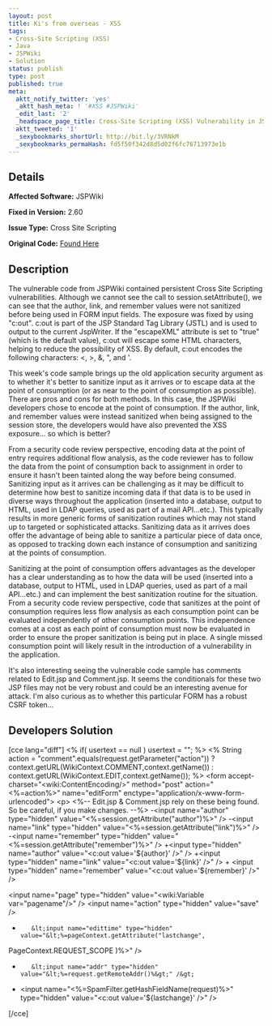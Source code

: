 ```yaml
---
layout: post
title: Ki's from overseas - XSS
tags:
- Cross-Site Scripting (XSS)
- Java
- JSPWiki
- Solution
status: publish
type: post
published: true
meta:
  aktt_notify_twitter: 'yes'
  _aktt_hash_meta: ! '#XSS #JSPWiki'
  _edit_last: '2'
  _headspace_page_title: Cross-Site Scripting (XSS) Vulnerability in JSPWiki
  aktt_tweeted: '1'
  _sexybookmarks_shortUrl: http://bit.ly/3VRNkM
  _sexybookmarks_permaHash: fd5f50f342d8d5d02f6fc76713973e1b
---
```

## Details
__Affected Software:__ JSPWiki

__Fixed in Version:__  2.60

__Issue Type:__ Cross Site Scripting

__Original Code:__ [Found Here](/2009/11/vulnerable-code-keys-from-oversea/)

## Description
The vulnerable code from JSPWiki contained persistent Cross Site Scripting vulnerabilities.  Although we cannot see the call to session.setAttribute(), we can see that the author, link, and remember values were not sanitized before being used in FORM input fields.  The exposure was fixed by using "c:out".  c:out is part of the JSP Standard Tag Library (JSTL) and is used to output to the current JspWriter.  If the "escapeXML" attribute is set to "true" (which is the default value), c:out will escape some HTML characters, helping to reduce the possibility of XSS.  By default, c:out encodes the following characters: <, >, &, ", and '.

This week's code sample brings up the old application security argument as to whether it's better to sanitize input as it arrives or to escape data at the point of consumption (or as near to the point of consumption as possible).  There are pros and cons for both methods.  In this case, the JSPWiki developers chose to encode at the point of consumption.  If the author, link, and remember values were instead sanitized when being assigned to the session store, the developers would have also prevented the XSS exposure… so which is better?

From a security code review perspective, encoding data at the point of entry requires additional flow analysis, as the code reviewer has to follow the data from the point of consumption back to assignment in order to ensure it hasn't been tainted along the way before being consumed.  Sanitizing input as it arrives can be challenging as it may be difficult to determine how best to sanitize incoming data if that data is to be used in diverse ways throughout the application (inserted into a database, output to HTML, used in LDAP queries, used as part of a mail API…etc.).  This typically results in more generic forms of sanitization routines which may not stand up to targeted or sophisticated attacks.  Sanitizing data as it arrives does offer the advantage of being able to sanitize a particular piece of data once, as opposed to tracking down each instance of consumption and sanitizing at the points of consumption.

Sanitizing at the point of consumption offers advantages as the developer has a clear understanding as to how the data will be used (inserted into a database, output to HTML, used in LDAP queries, used as part of a mail API…etc.) and can implement the best sanitization routine for the situation.  From a security code review perspective, code that sanitizes at the point of consumption requires less flow analysis as each consumption point can be evaluated independently of other consumption points.  This independence comes at a cost as each point of consumption must now be evaluated in order to ensure the proper sanitization is being put in place.  A single missed consumption point will likely result in the introduction of a vulnerability in the application.

It's also interesting seeing the vulnerable code sample has comments related to Edit.jsp and Comment.jsp.  It seems the conditionals for these two JSP files may not be very robust and could be an interesting avenue for attack.  I'm also curious as to whether this particular FORM has a robust CSRF token…
<h2>Developers Solution</h2>
[cce lang="diff"]
&lt;% if( usertext == null ) usertext = ""; %&gt;
&lt;%
String action = "comment".equals(request.getParameter("action")) ?
context.getURL(WikiContext.COMMENT,context.getName()) :
context.getURL(WikiContext.EDIT,context.getName());
%&gt;
&lt;form accept-charset="&lt;wiki:ContentEncoding/&gt;" method="post"
action="&lt;%=action%&gt;"
name="editForm" enctype="application/x-www-form-urlencoded"&gt;
&lt;p&gt;
&lt;%-- Edit.jsp &amp; Comment.jsp rely on these being found.  So be careful, if you make changes. --%&gt;
-&lt;input name="author" type="hidden" value="&lt;%=session.getAttribute("author")%&gt;" /&gt;
-&lt;input name="link" type="hidden" value="&lt;%=session.getAttribute("link")%&gt;" /&gt;
-&lt;input name="remember" type="hidden" value="&lt;%=session.getAttribute("remember")%&gt;" /&gt;
+&lt;input type="hidden" name="author" value="&lt;c:out value='${author}' /&gt;" /&gt;
+&lt;input type="hidden" name="link" value="&lt;c:out value='${link}' /&gt;" /&gt;
+    &lt;input type="hidden" name="remember" value="&lt;c:out value='${remember}' /&gt;" /&gt;

&lt;input name="page" type="hidden" value="&lt;wiki:Variable var="pagename"/&gt;" /&gt;
&lt;input name="action" type="hidden" value="save" /&gt;
-        &lt;input name="edittime" type="hidden" value="&lt;%=pageContext.getAttribute("lastchange",
PageContext.REQUEST_SCOPE )%&gt;" /&gt;
-        &lt;input name="addr" type="hidden" value="&lt;%=request.getRemoteAddr()%&gt;" /&gt;
+    &lt;input name="&lt;%=SpamFilter.getHashFieldName(request)%&gt;" type="hidden" value="&lt;c:out value='${lastchange}' /&gt;" /&gt;

[/cce] 
